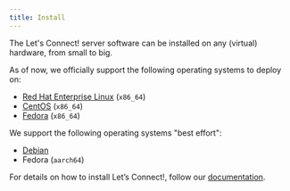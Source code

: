 ```yaml
---
title: Install
---
```


The Let's Connect! server software can be installed on any (virtual) hardware, 
from small to big.

As of now, we officially support the following operating systems to deploy on:

* [Red Hat Enterprise Linux](https://www.redhat.com/en/technologies/linux-platforms/enterprise-linux) (`x86_64`)
* [CentOS](https://www.centos.org/) (`x86_64`)
* [Fedora](https://getfedora.org/) (`x86_64`)

We support the following operating systems "best effort":

* [Debian](https://www.debian.org/)
* Fedora (`aarch64`)

For details on how to install Let’s Connect!, follow our 
[documentation](https://github.com/eduvpn/documentation/blob/v2/README.md#deployment).

